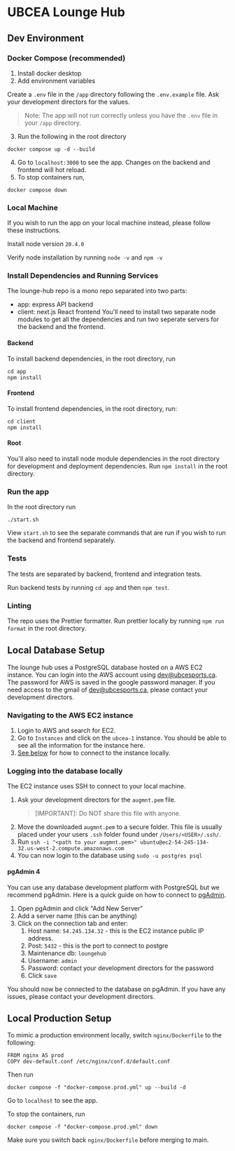 # UBCEA Lounge Hub

## Dev Environment

### Docker Compose (recommended)

1. Install docker desktop
2. Add environment variables

Create a `.env` file in the `/app` directory following the `.env.example` file. Ask your development directors for the values.

> Note: The app will not run correctly unless you have the `.env` file in your `/app` directory.

3. Run the following in the root directory

```
docker compose up -d --build
```

4. Go to `localhost:3000` to see the app. Changes on the backend and frontend will hot reload.
5. To stop containers run,

```
docker compose down
```

### Local Machine

If you wish to run the app on your local machine instead, please follow these instructions.

Install node version `20.4.0`

Verify node installation by running `node -v` and `npm -v`

### Install Dependencies and Running Services

The lounge-hub repo is a mono repo separated into two parts:

- app: express API backend
- client: next.js React frontend
  You'll need to install two separate node modules to get all the dependencies and run two seperate servers for the backend and the frontend.

#### Backend

To install backend dependencies, in the root directory, run

```
cd app
npm install
```

#### Frontend

To install frontend dependencies, in the root directory, run:

```
cd client
npm install
```

#### Root

You'll also need to install node module dependencies in the root directory for development and deployment dependencies. Run `npm install` in the root directory.

### Run the app

In the root directory run

```
./start.sh
```

View `start.sh` to see the separate commands that are run if you wish to run the backend and frontend separately.

### Tests

The tests are separated by backend, frontend and integration tests.

Run backend tests by running `cd app` and then `npm test`.

### Linting

The repo uses the Prettier formatter. Run prettier locally by running `npm run format` in the root directory.

## Local Database Setup

The lounge hub uses a PostgreSQL database hosted on a AWS EC2 instance. You can login into the AWS account using dev@ubcesports.ca. The password for AWS is saved in the google password manager. If you need access to the gmail of dev@ubcesports.ca, please contact your development directors.

### Navigating to the AWS EC2 instance

1. Login to AWS and search for EC2.
2. Go to `Instances` and click on the `ubcea-1` instance. You should be able to see all the information for the instance here.
3. [See below](#logging-into-the-database-locally) for how to connect to the instance locally.

### Logging into the database locally

The EC2 instance uses SSH to connect to your local machine.

1. Ask your development directors for the `augmnt.pem` file.
   > [IMPORTANT]: Do NOT share this file with anyone.
2. Move the downloaded `augmnt.pem` to a secure folder. This file is usually placed under your users `.ssh` folder found under `/Users/<USER>/.ssh/`.
3. Run `ssh -i "<path to your augmnt.pem>" ubuntu@ec2-54-245-134-32.us-west-2.compute.amazonaws.com`
4. You can now login to the database using `sudo -u postgres psql`

#### pgAdmin 4

You can use any database development platform with PostgreSQL but we recommend pgAdmin. Here is a quick guide on how to connect to [pgAdmin](https://www.pgadmin.org/).

1. Open pgAdmin and click "Add New Server"
2. Add a server name (this can be anything)
3. Click on the connection tab and enter:
   1. Host name: `54.245.134.32` - this is the EC2 instance public IP address.
   2. Post: `5432` - this is the port to connect to postgre
   3. Maintenance db: `loungehub`
   4. Username: `admin`
   5. Password: contact your development directors for the password
   6. Click `save`

You should now be connected to the database on pgAdmin. If you have any issues, please contact your development directors.

## Local Production Setup

To mimic a production environment locally, switch `nginx/Dockerfile` to the following:

```
FROM nginx AS prod
COPY dev-default.conf /etc/nginx/conf.d/default.conf
```

Then run

```
docker compose -f "docker-compose.prod.yml" up --build -d
```

Go to `localhost` to see the app.

To stop the containers, run

```
docker compose -f "docker-compose.prod.yml" down
```

Make sure you switch back `nginx/Dockerfile` before merging to main.

